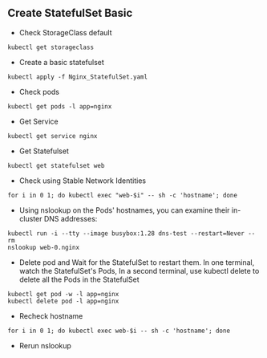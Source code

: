 ## Create StatefulSet Basic

- Check StorageClass default

```
kubectl get storageclass
```

- Create a basic statefulset

```
kubectl apply -f Nginx_StatefulSet.yaml
```

- Check pods

```
kubectl get pods -l app=nginx
```

- Get Service

```
kubectl get service nginx
```

- Get Statefulset

```
kubectl get statefulset web
```

- Check using Stable Network Identities

```
for i in 0 1; do kubectl exec "web-$i" -- sh -c 'hostname'; done
```

- Using nslookup on the Pods' hostnames, you can examine their in-cluster DNS addresses:

```
kubectl run -i --tty --image busybox:1.28 dns-test --restart=Never --rm
nslookup web-0.nginx
```

- Delete pod and Wait for the StatefulSet to restart them. In one terminal, watch the StatefulSet's Pods, In a second terminal, use kubectl delete to delete all the Pods in the StatefulSet

```
kubectl get pod -w -l app=nginx
kubectl delete pod -l app=nginx
```

- Recheck hostname

```
for i in 0 1; do kubectl exec web-$i -- sh -c 'hostname'; done
```

- Rerun nslookup

```
kubectl run -i --tty --image busybox:1.28 dns-test --restart=Never --rm -- nslookup web-0.nginx
```

## Writing to Stable Storage

- Check PVC

```
kubectl get pvc -l app=nginx
```

- Write the Pods' hostnames to their index.html files and verify that the NGINX webservers serve the hostnames

```
kubectl exec "web-0" -- sh -c 'echo "Hello, $(hostname)" > /usr/share/nginx/html/index.html'
kubectl exec "web-1" -- sh -c 'echo "Hello, $(hostname)" > /usr/share/nginx/html/index.html'
```

```
kubectl exec -i -t "web-0" -- curl http://localhost/
```

- Delete pods and recheck value of file content

```
kubectl delete pod -l app=nginx
```

```
kubectl get pods -l app=nginx
```

```
kubectl exec -i -t "web-0" -- curl http://localhost/
```

## Scaling Up

- Increase replicas

```
kubectl scale sts web --replicas=5
```

- Get pods

```
kubectl get pods -w -l app=nginx
```

- Scale Down

```
kubectl scale sts web --replicas=3
```

- Get pods

```
kubectl get pods -w -l app=nginx
```

- Ordered Pod Termination. The controller deleted one Pod at a time, in reverse order with respect to its ordinal index, and it waited for each to be completely shutdown before deleting the next.

- Check PVC

```
kubectl get pvc -l app=nginx
```

- Clean up

```
kubectl delete -f Nginx_StatefulSet.yaml
kubectl delete pvc -l app=nginx
```

